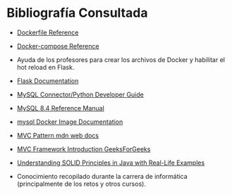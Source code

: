 # Bibliografía Consultada

- [Dockerfile Reference](https://docs.docker.com/reference/dockerfile/)

- [Docker-compose Reference](https://docs.docker.com/compose/)

- Ayuda de los profesores para crear los archivos de Docker y habilitar el hot reload en Flask.

- [Flask Documentation](https://flask.palletsprojects.com/en/stable/#)

- [MySQL Connector/Python Developer Guide](https://dev.mysql.com/doc/connector-python/en/connector-python-introduction.html)

- [MySQL 8.4 Reference Manual](https://dev.mysql.com/doc/re)

- [mysql Docker Image Documentation](https://hub.docker.com/_/mysql)

- [MVC Pattern mdn web docs](https://developer.mozilla.org/es/docs/Glossary/MVC)

- [MVC Framework Introduction GeeksForGeeks](https://www.geeksforgeeks.org/mvc-framework-introduction/)

- [Understanding SOLID Principles in Java with Real-Life Examples](https://medium.com/@cibofdevs/understanding-solid-principles-in-java-with-real-life-examples-d6fe93b0acc2)

- Conocimiento recopilado durante la carrera de informática (principalmente de los retos y otros cursos).
